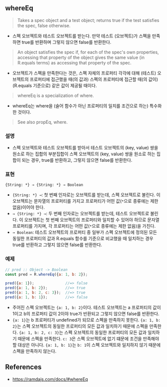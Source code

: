 ## whereEq
> Takes a spec object and a test object; returns true if the test satisfies the spec, false otherwise.
- 스펙 오브젝트와 테스트 오브젝트를 받는다. 만약 테스트 (오브젝트)가 스펙을 만족하면 true를 반환하며 그렇지 않으면 false를 반환한다.
> An object satisfies the spec if, for each of the spec's own properties, accessing that property of the object gives the same value (in R.equals terms) as accessing that property of the spec.
- 오브젝트가 스펙을 만족한다는 것은, 스펙 자체의 프로퍼티 각각에 대해 (테스트) 오브젝트의 프로퍼티에 접근했을 때(의 값과) 스펙의 프로퍼티에 접근할 때(의 값이) (R.equals 기준으로) 같은 값이 제공될 때이다.

> whereEq is a specialization of where.
- whereEq는 where을 (술어 함수가 아닌 프로퍼티의 일치를 조건으로 하는) 특수화 한 것이다.

> See also propEq, where.

### 설명
- 스펙 오브젝트와 테스트 오브젝트를 받아서 테스트 오브젝트의 (key, value) 쌍을 원소로 하는 집합의 부분집합이 스펙 오브젝트의 (key, value) 쌍을 원소로 하는 집합이 되는 경우, true를 반환하고, 그렇지 않으면 false를 반환한다.

### 표현
```
{String: *} → {String: *} → Boolean
```
- `{String: *} →`: 첫 번째 인자로는 오브젝트를 받는데, 스펙 오브젝트로 불린다. 이 오브젝트는 문자열의 프로퍼티를 가지고 프로퍼티가 어떤 값(`*`으로 종류에는 제한 없음)이어야 한다.
- `→ {String: *} →`: 두 번째 인자로는 오브젝트를 받는데, 테스트 오브젝트로 불린다. 이 오브젝트는 첫 번째 오브젝트의 프로퍼티와 일치할 수 있어야 하므로 문자열 프로퍼티를 가지며, 각 프로퍼티는 어떤 값(`*`으로 종류에는 제한 없음)을 가진다.
- `→ Boolean`: 테스트 오브젝트의 프로퍼티 중 일부가 스펙 오브젝트에 정의된 모든 동일한 프로퍼티의 값과 R.equals 함수를 기준으로 비교했을 때 일치하는 경우 true를 반환하고 그렇지 않으면 false를 반환한다.

### 예제
```js
// pred :: Object -> Boolean
const pred = R.whereEq({a: 1, b: 2});

pred({a: 1});              //=> false
pred({a: 1, b: 2});        //=> true
pred({a: 1, b: 2, c: 3});  //=> true
pred({a: 1, b: 1});        //=> false
```
- 주어진 스펙 오브젝트는 `{a: 1, b: 2}`이다. 테스트 오브젝트는 a 프로퍼티의 값이 1이고 b의 프로퍼티 값이 2이야 true가 반환되고 그렇지 않으면 false를 반환한다.
- `{a: 1}`는 b 프로퍼티가 undefined가 되므로 스펙을 만족하지 못한다. `{a: 1, b: 2}`는 스펙 오브젝트의 동일한 프로퍼티의 모든 값과 일치하기 때문에 스펙을 만족한다. `{a: 1, b: 2, c: 3}`는 스펙 오브젝트의 동일한 프로퍼티의 모든 값과 일치하기 때문에 스펙을 만족한다. `c: 3`은 스펙 오브젝트에 없기 떄문에 조건을 만족해야 할 대상은 아니다. `{a: 1, b: 1}`는 `b: 1`이 스펙 오브젝트와 일치하지 않기 때문에 스펙을 만족하지 않는다.

## References
- https://ramdajs.com/docs/#whereEq
